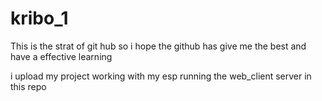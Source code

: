 # kribo_1 
This is the strat of git hub so i hope the github has give me the best  and have a effective learning 




i upload my project working with my esp running the web_client server  in this repo
